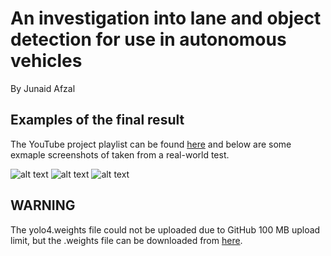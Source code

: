 # An investigation into lane and object detection for use in autonomous vehicles
By Junaid Afzal

## Examples of the final result
The YouTube project playlist can be found [here](https://youtube.com/playlist?list=PLFJGOGaRWoxDfhp-ACKrjwbXSEQV6M2yh) and below are some exmaple screenshots of taken from a real-world test.

![alt text](https://github.com/RefreshedMoose/Third-Year-Project/blob/main/media/Example%20Ouput%201.jpg)
![alt text](https://github.com/RefreshedMoose/Third-Year-Project/blob/main/media/Example%20Ouput%202.jpg)
![alt text](https://github.com/RefreshedMoose/Third-Year-Project/blob/main/media/Example%20Ouput%203.jpg)

## WARNING
The yolo4.weights file could not be uploaded due to GitHub 100 MB upload limit, but the .weights file can be downloaded from [here](https://github.com/AlexeyAB/darknet/releases/download/darknet_yolo_v3_optimal/yolov4.weights).

